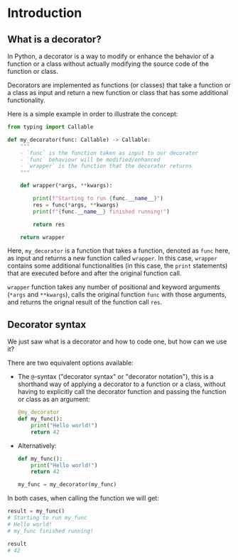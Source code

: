 # Introduction

## What is a decorator?

In Python, a decorator is a way to modify or enhance the behavior of a function or a class without actually modifying the source code of the function or class.

Decorators are implemented as functions (or classes) that take a function or a class as input and return a new function or class that has some additional functionality.

Here is a simple example in order to illustrate the concept:

```python
from typing import Callable

def my_decorator(func: Callable) -> Callable:
    """
    - `func` is the function taken as input to our decorator
    - `func` behaviour will be modified/enhanced
    - `wrapper` is the function that the decorator returns
    """

    def wrapper(*args, **kwargs):

        print(f"Starting to run {func.__name__}")
        res = func(*args, **kwargs)
        print(f"{func.__name__} finished running!")

        return res

    return wrapper
```

Here, `my_decorator` is a function that takes a function, denoted as `func` here, as input and returns a new function called `wrapper`. In this case, `wrapper` contains some additional functionalities (in this case, the `print` statements) that are executed before and after the original function call.

`wrapper` function takes any number of positional and keyword arguments (`*args` and `**kwargs`), calls the original function `func` with those arguments, and returns the orignal result of the function call `res`.

## Decorator syntax

We just saw what is a decorator and how to code one, but how can we use it?

There are two equivalent options available:

- The `@`-syntax ("decorator syntax" or "decorator notation"), this is a shorthand way of applying a decorator to a function or a class, without having to explicitly call the decorator function and passing the function or class as an argument:

    ```python
    @my_decorator
    def my_func():
        print("Hello world!")
        return 42
    ```

- Alternatively:

    ```python
    def my_func():
        print("Hello world!")
        return 42

    my_func = my_decorator(my_func)
    ```

In both cases, when calling the function we will get:

```python
result = my_func()
# Starting to run my_func
# Hello world!
# my_func finished running!

result
# 42
```
